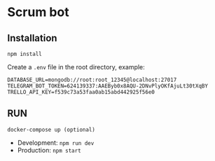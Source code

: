 # Scrum bot

## Installation

`npm install`

Create a `.env` file in the root directory, example:

```
DATABASE_URL=mongodb://root:root_12345@localhost:27017
TELEGRAM_BOT_TOKEN=624139337:AAEByb0x8AQU-2DNvPlyOKfAjuLt30tXqBY
TRELLO_API_KEY=f539c73a53faa0ab15abd442925f56e0
```

## RUN
`docker-compose up (optional)`
- Development: `npm run dev`
- Production: `npm start`
